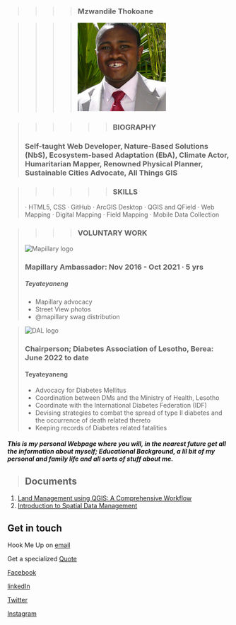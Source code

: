 >>>>### Mzwandile Thokoane 

>>>>![Mzwandile Thokoane](Suit.jpg)

>>>>>>### **BIOGRAPHY**
>### **Self-taught Web Developer, Nature-Based Solutions (NbS), Ecosystem-based Adaptation (EbA), Climate Actor, Humaritarian Mapper, Renowned Physical Planner, Sustainable Cities Advocate, All Things GIS**
 
>>>>>>### **SKILLS**
>· HTML5, CSS
>· GitHub 
>· ArcGIS Desktop 
>· QGIS and QField
>· Web Mapping
>· Digital Mapping 
>· Field Mapping 
>· Mobile Data Collection

>>>>### **VOLUNTARY WORK**
>![Mapillary logo](https://upload.wikimedia.org/wikipedia/commons/thumb/a/a3/Mapillary_logo.svg/240px-Mapillary_logo.svg.png)
> ### Mapillary Ambassador: Nov 2016 - Oct 2021 · 5 yrs
> ##### Teyateyaneng 
> - Mapillary advocacy 
> - Street View photos
> - @mapillary swag distribution

> ![DAL logo](Images/)
> ### Chairperson; Diabetes Association of Lesotho, Berea: June 2022 to date 
> #### Teyateyaneng
> - Advocacy for Diabetes Mellitus 
> - Coordination between DMs and the Ministry of Health, Lesotho 
> - Coordinate with the International Diabetes Federation (IDF)
> - Devising strategies to combat the spread of type II diabetes and the occurrence of death related thereto
> - Keeping records of Diabetes related fatalities 



#### _This is my personal Webpage where you will, in the nearest future get all the information about myself; Educational Background, a lil bit of my personal and family life and all sorts of stuff about me._

>## Documents 
1. [Land Management using QGIS: A Comprehensive Workflow](https://gamma.app/docs/rqov72b9zju7kcj)
2. [Introduction to Spatial Data Management](https://gamma.app/docs/j5ysvmf7z6mndiv)

## Get in touch

Hook Me Up on [email](https://www.jotform.com/form/230859197599579)

Get a specialized [Quote](https://form.jotform.com/230865993558575) 


[Facebook](https://www.facebook.com/mzwandile.thokoane/)

[linkedIn](https://www.linkedin.com/in/mzwandile-thokoane-697577b1/)

[Twitter](https://twitter.com/thokoane)

[Instagram](https://www.instagram.com/mzwandile_nuts/)
